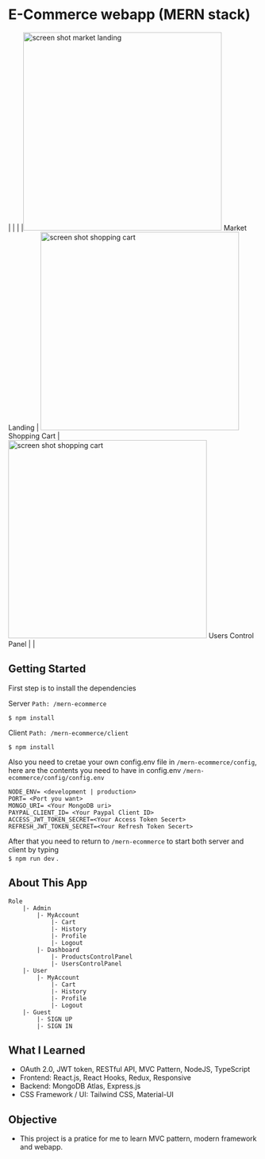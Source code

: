 # E-Commerce webapp (MERN stack)

|                                                                                                                                                                    |                                                                                                                                                                      |                                                                                                                                                                                           |<img src="https://github.com/michaelc285/mern-ecommerce/blob/master/readmeImage/sample1.png?raw=true" width="400" alt="screen shot market landing"> Market Landing | <img src="https://github.com/michaelc285/mern-ecommerce/blob/master/readmeImage/cartLanding.jpg?raw=true" width="400" alt="screen shot shopping cart"> Shopping Cart | <img src="https://raw.githubusercontent.com/michaelc285/mern-ecommerce/master/readmeImage/userControlPanel.jpg?raw=true" width="400" alt="screen shot shopping cart"> Users Control Panel |     |

## Getting Started

First step is to install the dependencies

Server `Path: /mern-ecommerce`

`$ npm install`

Client `Path: /mern-ecommerce/client`

`$ npm install`

Also you need to cretae your own config.env file in `/mern-ecommerce/config`, here are the contents you need to have in
config.env `/mern-ecommerce/config/config.env`

```
NODE_ENV= <development | production>
PORT= <Port you want>
MONGO_URI= <Your MongoDB uri>
PAYPAL_CLIENT_ID= <Your Paypal Client ID>
ACCESS_JWT_TOKEN_SECRET=<Your Access Token Secert>
REFRESH_JWT_TOKEN_SECRET=<Your Refresh Token Secert>
```

After that you need to return to `/mern-ecommerce` to start both server and client by typing <br/>`$ npm run dev` .

## About This App

```
Role
	|- Admin
		|- MyAccount
			|- Cart
			|- History
			|- Profile
			|- Logout
		|- Dashboard
			|- ProductsControlPanel
			|- UsersControlPanel
	|- User
		|- MyAccount
			|- Cart
			|- History
			|- Profile
			|- Logout
	|- Guest
		|- SIGN UP
		|- SIGN IN

```

## What I Learned

- OAuth 2.0, JWT token, RESTful API, MVC Pattern, NodeJS, TypeScript
- Frontend: React.js, React Hooks, Redux, Responsive
- Backend: MongoDB Atlas, Express.js
- CSS Framework / UI: Tailwind CSS, Material-UI

## Objective

- This project is a pratice for me to learn MVC pattern, modern framework and webapp.
